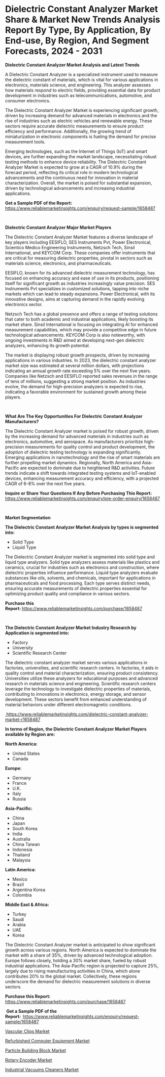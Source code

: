 <p><h1>Dielectric Constant Analyzer Market Share & Market New Trends Analysis Report By Type, By Application, By End-use, By Region, And Segment Forecasts, 2024 - 2031</h1></p><p><strong>Dielectric Constant Analyzer Market Analysis and Latest Trends</strong></p>
<p><p>A Dielectric Constant Analyzer is a specialized instrument used to measure the dielectric constant of materials, which is vital for various applications in electronics, materials science, and engineering. This analyzer assesses how materials respond to electric fields, providing essential data for product development in industries such as telecommunications, automotive, and consumer electronics.</p><p>The Dielectric Constant Analyzer Market is experiencing significant growth, driven by increasing demand for advanced materials in electronics and the rise of industries such as electric vehicles and renewable energy. These sectors require accurate dielectric measurements to ensure product efficiency and performance. Additionally, the growing trend of miniaturization in electronic components is fueling the demand for precise measurement tools.</p><p>Emerging technologies, such as the Internet of Things (IoT) and smart devices, are further expanding the market landscape, necessitating robust testing methods to enhance device reliability. The Dielectric Constant Analyzer Market is expected to grow at a CAGR of 10.9% during the forecast period, reflecting its critical role in modern technological advancements and the continuous need for innovation in material characterization. Overall, the market is poised for substantial expansion, driven by technological advancements and increasing industrial applications.</p></p>
<p><strong>Get a Sample PDF of the Report:&nbsp;</strong> <a href="https://www.reliablemarketinsights.com/enquiry/request-sample/1658487?utm_campaign=1288&utm_medium=2&utm_source=Github&utm_content=ia&utm_term=03102024&utm_id=dielectric-constant-analyzer">https://www.reliablemarketinsights.com/enquiry/request-sample/1658487</a></p>
<p>&nbsp;</p>
<p><strong>Dielectric Constant Analyzer Major Market Players</strong></p>
<p><p>The Dielectric Constant Analyzer Market features a diverse landscape of key players including EESIFLO, SES Instruments Pvt, Power Electronical, Scientico Medico Engineering Instruments, Netzsch Tech, Sinsil International, and KEYCOM Corp. These companies offer instruments that are critical for measuring dielectric properties, pivotal in sectors such as materials science, electronics, and pharmaceuticals.</p><p>EESIFLO, known for its advanced dielectric measurement technology, has focused on enhancing accuracy and ease of use in its products, positioning itself for significant growth as industries increasingly value precision. SES Instruments Pvt specializes in customized solutions, tapping into niche markets which can lead to steady expansions. Power Electronical, with its innovative designs, aims at capturing demand in the rapidly evolving electronics sector.</p><p>Netzsch Tech has a global presence and offers a range of testing solutions that cater to both academic and industrial applications, likely boosting its market share. Sinsil International is focusing on integrating AI for enhanced measurement capabilities, which may provide a competitive edge in future technological advancements. KEYCOM Corp is also noteworthy, with ongoing investments in R&D aimed at developing next-gen dielectric analyzers, enhancing its growth potential.</p><p>The market is displaying robust growth prospects, driven by increasing applications in various industries. In 2023, the dielectric constant analyzer market size was estimated at several million dollars, with projections indicating an annual growth rate exceeding 5% over the next five years. Companies like Netzsch and EESIFLO reported sales revenues in the range of tens of millions, suggesting a strong market position. As industries evolve, the demand for high-precision analyzers is expected to rise, indicating a favorable environment for sustained growth among these players.</p></p>
<p>&nbsp;</p>
<p><strong>What Are The Key Opportunities For Dielectric Constant Analyzer Manufacturers?</strong></p>
<p><p>The Dielectric Constant Analyzer market is poised for robust growth, driven by the increasing demand for advanced materials in industries such as electronics, automotive, and aerospace. As manufacturers prioritize high-precision measurements for quality control and product development, the adoption of dielectric testing technology is expanding significantly. Emerging applications in nanotechnology and the rise of smart materials are further propelling market dynamics. Regionally, North America and Asia-Pacific are expected to dominate due to heightened R&D activities. Future trends indicate a shift towards integrated testing systems and IoT-enabled devices, enhancing measurement accuracy and efficiency, with a projected CAGR of 6-8% over the next five years.</p></p>
<p><strong>Inquire or Share Your Questions If Any Before Purchasing This Report:</strong> <a href="https://www.reliablemarketinsights.com/enquiry/pre-order-enquiry/1658487?utm_campaign=1288&utm_medium=2&utm_source=Github&utm_content=ia&utm_term=03102024&utm_id=dielectric-constant-analyzer">https://www.reliablemarketinsights.com/enquiry/pre-order-enquiry/1658487</a></p>
<p>&nbsp;</p>
<p><strong>Market Segmentation</strong></p>
<p><strong>The Dielectric Constant Analyzer Market Analysis by types is segmented into:</strong></p>
<p><ul><li>Solid Type</li><li>Liquid Type</li></ul></p>
<p><p>The Dielectric Constant Analyzer market is segmented into solid type and liquid type analyzers. Solid type analyzers assess materials like plastics and ceramics, crucial for industries such as electronics and construction, where dielectric properties influence performance. Liquid type analyzers evaluate substances like oils, solvents, and chemicals, important for applications in pharmaceuticals and food processing. Each type serves distinct needs, ensuring accurate measurements of dielectric properties essential for optimizing product quality and compliance in various sectors.</p></p>
<p><strong>Purchase this Report:&nbsp;</strong><a href="https://www.reliablemarketinsights.com/purchase/1658487?utm_campaign=1288&utm_medium=2&utm_source=Github&utm_content=ia&utm_term=03102024&utm_id=dielectric-constant-analyzer">https://www.reliablemarketinsights.com/purchase/1658487</a></p>
<p>&nbsp;</p>
<p><strong>The Dielectric Constant Analyzer Market Industry Research by Application is segmented into:</strong></p>
<p><ul><li>Factory</li><li>University</li><li>Scientific Research Center</li></ul></p>
<p><p>The dielectric constant analyzer market serves various applications in factories, universities, and scientific research centers. In factories, it aids in quality control and material characterization, ensuring product consistency. Universities utilize these analyzers for educational purposes and advanced research in materials science and engineering. Scientific research centers leverage the technology to investigate dielectric properties of materials, contributing to innovations in electronics, energy storage, and sensor development. These sectors benefit from enhanced understanding of material behaviors under different electromagnetic conditions.</p></p>
<p><a href="https://www.reliablemarketinsights.com/dielectric-constant-analyzer-market-r1658487?utm_campaign=1288&utm_medium=2&utm_source=Github&utm_content=ia&utm_term=03102024&utm_id=dielectric-constant-analyzer">&nbsp;https://www.reliablemarketinsights.com/dielectric-constant-analyzer-market-r1658487</a></p>
<p><strong>In terms of Region, the Dielectric Constant Analyzer Market Players available by Region are:</strong></p>
<p>
    <p> <strong> North America: </strong>
        <ul>
            <li>United States</li>
            <li>Canada</li>
        </ul>
        </p> 
    <p> <strong> Europe: </strong>
        <ul>
            <li>Germany</li>
            <li>France</li>
            <li>U.K.</li>
            <li>Italy</li>
            <li>Russia</li>
        </ul>
        </p> 
    <p> <strong> Asia-Pacific: </strong>
        <ul>
            <li>China</li>
            <li>Japan</li>
            <li>South Korea</li>
            <li>India</li>
            <li>Australia</li>
            <li>China Taiwan</li>
            <li>Indonesia</li>
            <li>Thailand</li>
            <li>Malaysia</li>
        </ul>
        </p> 
    <p> <strong> Latin America: </strong>
        <ul>
            <li>Mexico</li>
            <li>Brazil</li>
            <li>Argentina Korea</li>
            <li>Colombia</li>
        </ul>
        </p> 
    <p> <strong> Middle East & Africa: </strong>
        <ul>
            <li>Turkey</li>
            <li>Saudi</li>
            <li>Arabia</li>
            <li>UAE</li>
            <li>Korea</li>
        </ul>
    </p>
    </p>
<p><p>The Dielectric Constant Analyzer market is anticipated to show significant growth across various regions. North America is expected to dominate the market with a share of 35%, driven by advanced technological adoption. Europe follows closely, holding a 30% market share, fueled by robust industrial applications. The Asia-Pacific region is projected to capture 25%, largely due to rising manufacturing activities in China, which alone contributes 20% to the global market. Collectively, these regions underscore the demand for dielectric measurement solutions in diverse sectors.</p></p>
<p><strong>Purchase this Report: </strong><a href="https://www.reliablemarketinsights.com/purchase/1658487?utm_campaign=1288&utm_medium=2&utm_source=Github&utm_content=ia&utm_term=03102024&utm_id=dielectric-constant-analyzer">https://www.reliablemarketinsights.com/purchase/1658487</a></p>
<p>&nbsp;<strong>Get a Sample PDF of the Report:&nbsp;&nbsp;</strong><a href="https://www.reliablemarketinsights.com/enquiry/request-sample/1658487?utm_campaign=1288&utm_medium=2&utm_source=Github&utm_content=ia&utm_term=03102024&utm_id=dielectric-constant-analyzer">https://www.reliablemarketinsights.com/enquiry/request-sample/1658487</a></p>
<p><strong></strong></p>
<p><p><a href="https://www.linkedin.com/pulse/global-vascular-clips-industry-research-report-competitive-cmcpc?utm_campaign=1288&utm_medium=2&utm_source=Github&utm_content=ia&utm_term=03102024&utm_id=dielectric-constant-analyzer">Vascular Clips Market</a></p><p><a href="https://issuu.com/reportprime-2/docs/refurbished-computer-equipment-mark_9e94f3b492b1df?utm_campaign=1288&utm_medium=2&utm_source=Github&utm_content=ia&utm_term=03102024&utm_id=dielectric-constant-analyzer">Refurbished Computer Equipment Market</a></p><p><a href="https://github.com/RoccoManning/Market-Research-Report-List-7/blob/main/particle-building-block-market.md?utm_campaign=1288&utm_medium=2&utm_source=Github&utm_content=ia&utm_term=03102024&utm_id=dielectric-constant-analyzer">Particle Building Block Market</a></p><p><a href="https://issuu.com/reportprime-2/docs/rotary-encoder-market-size-2030.ppt_733f553794fd25?utm_campaign=1288&utm_medium=2&utm_source=Github&utm_content=ia&utm_term=03102024&utm_id=dielectric-constant-analyzer">Rotary Encoder Market</a></p><p><a href="https://www.linkedin.com/pulse/global-industrial-vacuums-cleaners-market-size-share-analysis-nnp1f?trackingId=0i4SxXjmSQiYpRsluHpsiw%3D%3D&utm_campaign=1288&utm_medium=2&utm_source=Github&utm_content=ia&utm_term=03102024&utm_id=dielectric-constant-analyzer">Industrial Vacuums Cleaners Market</a></p></p>